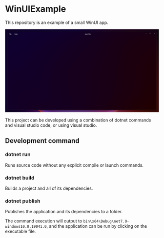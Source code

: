 # WinUIExample
This repository is an example of a small WinUI app.

![Alt text](screenshot.png)

This project can be developed using a combination of dotnet commands and visual studio code, or using visual studio.

## Development command

### dotnet run

Runs source code without any explicit compile or launch commands.

### dotnet build

Builds a project and all of its dependencies.

### dotnet publish

Publishes the application and its dependencies to a folder.

The command execution will output to `bin\x64\Debug\net7.0-windows10.0.19041.0`, and the application can be run by clicking on the executable file.

